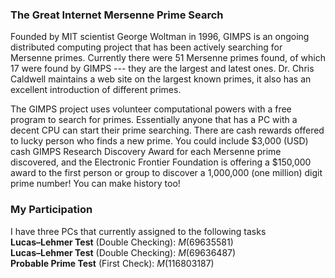 ### The Great Internet Mersenne Prime Search
Founded by MIT scientist George Woltman in 1996, GIMPS is an ongoing distributed computing project that has been actively searching for Mersenne primes. Currently there were 51 Mersenne primes found, of which 17 were found by GIMPS --- they are the largest and latest ones. Dr. Chris Caldwell maintains a web site on the largest known primes, it also has an excellent introduction of different primes.
<p/>
The GIMPS project uses volunteer computational powers with a free program to search for primes. Essentially anyone that has a PC with a decent CPU can start their prime searching. There are cash rewards offered to lucky person who finds a new prime. You could include $3,000 (USD) cash GIMPS Research Discovery Award for each Mersenne prime discovered, and the Electronic Frontier Foundation is offering a $150,000 award to the first person or group to discover a 1,000,000 (one million) digit prime number! You can make history too!

### My Participation
I have three PCs that currently assigned to the following tasks
<br/>
**Lucas–Lehmer Test** (Double Checking): $M(69635581)$
<br/>
**Lucas–Lehmer Test** (Double Checking): $M(69636487)$
<br/>
**Probable Prime Test** (First Check): $M(116803187)$




<p/>
<html lang="en">
<head>
<meta http-equiv="content-type" content="text/html; charset=utf-8">
<script type="text/javascript" charset="utf-8" src="
https://cdn.mathjax.org/mathjax/latest/MathJax.js?config=TeX-AMS-MML_HTMLorMML,
https://vincenttam.github.io/javascripts/MathJaxLocal.js"></script>
</head>
